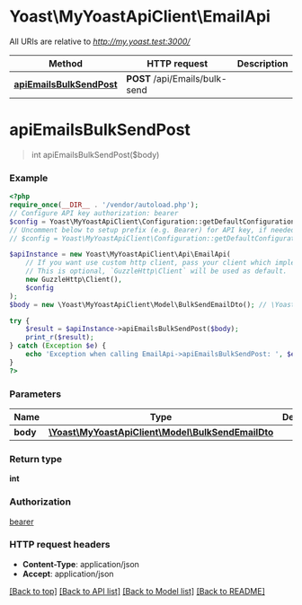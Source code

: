 # Yoast\MyYoastApiClient\EmailApi

All URIs are relative to *http://my.yoast.test:3000/*

Method | HTTP request | Description
------------- | ------------- | -------------
[**apiEmailsBulkSendPost**](EmailApi.md#apiemailsbulksendpost) | **POST** /api/Emails/bulk-send | 

# **apiEmailsBulkSendPost**
> int apiEmailsBulkSendPost($body)



### Example
```php
<?php
require_once(__DIR__ . '/vendor/autoload.php');
// Configure API key authorization: bearer
$config = Yoast\MyYoastApiClient\Configuration::getDefaultConfiguration()->setApiKey('access_token', 'YOUR_API_KEY');
// Uncomment below to setup prefix (e.g. Bearer) for API key, if needed
// $config = Yoast\MyYoastApiClient\Configuration::getDefaultConfiguration()->setApiKeyPrefix('access_token', 'Bearer');

$apiInstance = new Yoast\MyYoastApiClient\Api\EmailApi(
    // If you want use custom http client, pass your client which implements `GuzzleHttp\ClientInterface`.
    // This is optional, `GuzzleHttp\Client` will be used as default.
    new GuzzleHttp\Client(),
    $config
);
$body = new \Yoast\MyYoastApiClient\Model\BulkSendEmailDto(); // \Yoast\MyYoastApiClient\Model\BulkSendEmailDto | 

try {
    $result = $apiInstance->apiEmailsBulkSendPost($body);
    print_r($result);
} catch (Exception $e) {
    echo 'Exception when calling EmailApi->apiEmailsBulkSendPost: ', $e->getMessage(), PHP_EOL;
}
?>
```

### Parameters

Name | Type | Description  | Notes
------------- | ------------- | ------------- | -------------
 **body** | [**\Yoast\MyYoastApiClient\Model\BulkSendEmailDto**](../Model/BulkSendEmailDto.md)|  |

### Return type

**int**

### Authorization

[bearer](../../README.md#bearer)

### HTTP request headers

 - **Content-Type**: application/json
 - **Accept**: application/json

[[Back to top]](#) [[Back to API list]](../../README.md#documentation-for-api-endpoints) [[Back to Model list]](../../README.md#documentation-for-models) [[Back to README]](../../README.md)

